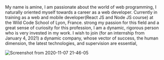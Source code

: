 My name is amine, I am passionate about the world of web programming, I naturally oriented myself towards a career as a web developer.
Currently in training as a web and mobile developer(React JS and Node JS course) at the Wild Code School of Lyon, France.
strong my passion for this field and a great sense of curiosity for this profession, I am a dynamic, rigorous person who is very invested in my work.
I wish to join (for an internship from January 4, 2021) a dynamic company, whose vector of success, the human dimension, the latest technologies, and supervision are essential,

![Screenshot from 2020-11-07 21-46-05](https://user-images.githubusercontent.com/62347570/98451117-2f98ca80-2143-11eb-86cc-a26e32b9036e.png)

